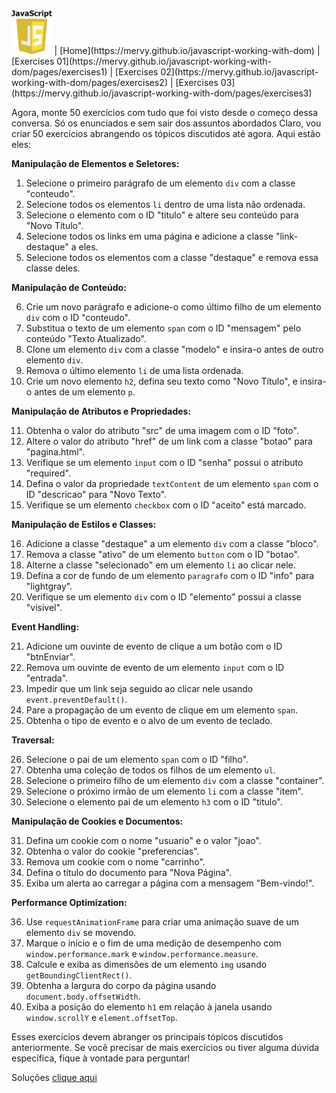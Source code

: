 <img src="../javascript-logo.png" alt="JS logo" style="height:70px;"/> 
| [Home](https://mervy.github.io/javascript-working-with-dom) 
| [Exercises 01](https://mervy.github.io/javascript-working-with-dom/pages/exercises1) 
| [Exercises 02](https://mervy.github.io/javascript-working-with-dom/pages/exercises2) 
| [Exercises 03](https://mervy.github.io/javascript-working-with-dom/pages/exercises3) 

Agora, monte 50 exercícios com tudo que foi visto desde o começo dessa conversa. Só os enunciados e sem sair dos assuntos abordados
Claro, vou criar 50 exercícios abrangendo os tópicos discutidos até agora. Aqui estão eles:

**Manipulação de Elementos e Seletores:**

1. Selecione o primeiro parágrafo de um elemento `div` com a classe "conteudo".
2. Selecione todos os elementos `li` dentro de uma lista não ordenada.
3. Selecione o elemento com o ID "titulo" e altere seu conteúdo para "Novo Título".
4. Selecione todos os links em uma página e adicione a classe "link-destaque" a eles.
5. Selecione todos os elementos com a classe "destaque" e remova essa classe deles.

**Manipulação de Conteúdo:**

6. Crie um novo parágrafo e adicione-o como último filho de um elemento `div` com o ID "conteudo".
7. Substitua o texto de um elemento `span` com o ID "mensagem" pelo conteúdo "Texto Atualizado".
8. Clone um elemento `div` com a classe "modelo" e insira-o antes de outro elemento `div`.
9. Remova o último elemento `li` de uma lista ordenada.
10. Crie um novo elemento `h2`, defina seu texto como "Novo Título", e insira-o antes de um elemento `p`.

**Manipulação de Atributos e Propriedades:**

11. Obtenha o valor do atributo "src" de uma imagem com o ID "foto".
12. Altere o valor do atributo "href" de um link com a classe "botao" para "pagina.html".
13. Verifique se um elemento `input` com o ID "senha" possui o atributo "required".
14. Defina o valor da propriedade `textContent` de um elemento `span` com o ID "descricao" para "Novo Texto".
15. Verifique se um elemento `checkbox` com o ID "aceito" está marcado.

**Manipulação de Estilos e Classes:**

16. Adicione a classe "destaque" a um elemento `div` com a classe "bloco".
17. Remova a classe "ativo" de um elemento `button` com o ID "botao".
18. Alterne a classe "selecionado" em um elemento `li` ao clicar nele.
19. Defina a cor de fundo de um elemento `paragrafo` com o ID "info" para "lightgray".
20. Verifique se um elemento `div` com o ID "elemento" possui a classe "visivel".

**Event Handling:**

21. Adicione um ouvinte de evento de clique a um botão com o ID "btnEnviar".
22. Remova um ouvinte de evento de um elemento `input` com o ID "entrada".
23. Impedir que um link seja seguido ao clicar nele usando `event.preventDefault()`.
24. Pare a propagação de um evento de clique em um elemento `span`.
25. Obtenha o tipo de evento e o alvo de um evento de teclado.

**Traversal:**

26. Selecione o pai de um elemento `span` com o ID "filho".
27. Obtenha uma coleção de todos os filhos de um elemento `ul`.
28. Selecione o primeiro filho de um elemento `div` com a classe "container".
29. Selecione o próximo irmão de um elemento `li` com a classe "item".
30. Selecione o elemento pai de um elemento `h3` com o ID "titulo".

**Manipulação de Cookies e Documentos:**

31. Defina um cookie com o nome "usuario" e o valor "joao".
32. Obtenha o valor do cookie "preferencias".
33. Remova um cookie com o nome "carrinho".
34. Defina o título do documento para "Nova Página".
35. Exiba um alerta ao carregar a página com a mensagem "Bem-vindo!".

**Performance Optimization:**

36. Use `requestAnimationFrame` para criar uma animação suave de um elemento `div` se movendo.
37. Marque o início e o fim de uma medição de desempenho com `window.performance.mark` e `window.performance.measure`.
38. Calcule e exiba as dimensões de um elemento `img` usando `getBoundingClientRect()`.
39. Obtenha a largura do corpo da página usando `document.body.offsetWidth`.
40. Exiba a posição do elemento `h1` em relação à janela usando `window.scrollY` e `element.offsetTop`.

Esses exercícios devem abranger os principais tópicos discutidos anteriormente. Se você precisar de mais exercícios ou tiver alguma dúvida específica, fique à vontade para perguntar!

Soluções [clique aqui](https://mervy.github.io/javascript-working-with-dom/pages/solutions1)
